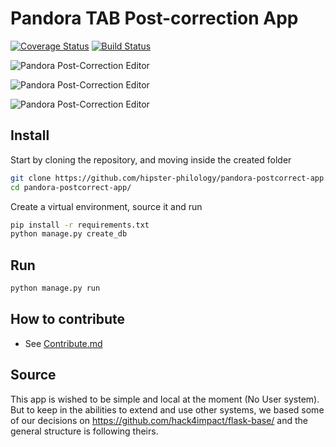 Pandora TAB Post-correction App
===============================

[![Coverage Status](https://coveralls.io/repos/github/hipster-philology/pandora-postcorrect-app/badge.svg?branch=master)](https://coveralls.io/github/hipster-philology/pandora-postcorrect-app?branch=master)
[![Build Status](https://travis-ci.org/hipster-philology/pandora-postcorrect-app.svg?branch=master)](https://travis-ci.org/hipster-philology/pandora-postcorrect-app)

![Pandora Post-Correction Editor](./readme.png)

![Pandora Post-Correction Editor](./history.png)

![Pandora Post-Correction Editor](./batch_changes.png)

## Install

Start by cloning the repository, and moving inside the created folder

```bash
git clone https://github.com/hipster-philology/pandora-postcorrect-app.git
cd pandora-postcorrect-app/
```

Create a virtual environment, source it and run

```bash
pip install -r requirements.txt
python manage.py create_db
```

## Run

```bash
python manage.py run
```

## How to contribute

- See [Contribute.md](contribute.md)

## Source

This app is wished to be simple and local at the moment (No User system). But to keep in the abilities to extend and use
other systems, we based some of our decisions on https://github.com/hack4impact/flask-base/ and the general structure is following theirs.
